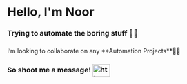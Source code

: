 <h1>Hello, I'm Noor</h1>
<h3>Trying to automate the boring stuff 🥱🤖</h3>
<h3></h3>I’m looking to collaborate on any **Automation Projects**👷‍♂️<h3>

So shoot me a message!
<a href="https://linkedin.com/in/https://www.linkedin.com/in/nooraldeen-al/" target="blank"><img align="center" src="https://raw.githubusercontent.com/rahuldkjain/github-profile-readme-generator/master/src/images/icons/Social/linked-in-alt.svg" alt="https://www.linkedin.com/in/nooraldeen-al/" height="30" width="40"/></a>
</p>

</p>
